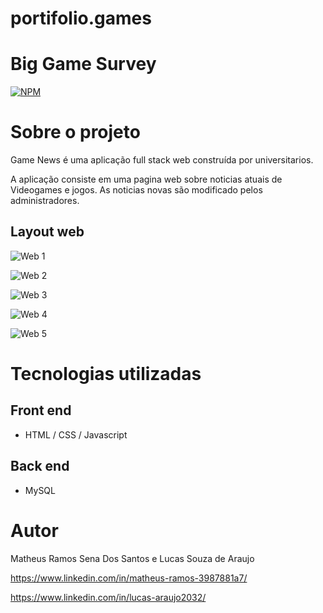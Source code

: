 # portifolio.games
# Big Game Survey 
[![NPM](https://img.shields.io/npm/l/react)](https://github.com/matheussena27/portifolio.games/blob/main/LICENSE) 

# Sobre o projeto

Game News é uma aplicação full stack web construída por universitarios.

A aplicação consiste em uma pagina web sobre noticias atuais de Videogames e jogos. As noticias novas são modificado pelos administradores.

## Layout web
![Web 1](https://github.com/matheussena27/portifolio.games/blob/main/WEB_IMAGENS/Noticias.PNG)

![Web 2](https://github.com/matheussena27/portifolio.games/blob/main/WEB_IMAGENS/Noticias2.PNG)

![Web 3](https://github.com/matheussena27/portifolio.games/blob/main/WEB_IMAGENS/Historia_Games.PNG)

![Web 4](https://github.com/matheussena27/portifolio.games/blob/main/WEB_IMAGENS/Historia_Games_2.PNG)

![Web 5](https://github.com/matheussena27/portifolio.games/blob/main/WEB_IMAGENS/Sobre.PNG)

# Tecnologias utilizadas
## Front end
- HTML / CSS / Javascript
## Back end
- MySQL

# Autor

Matheus Ramos Sena Dos Santos e Lucas Souza de Araujo

https://www.linkedin.com/in/matheus-ramos-3987881a7/

https://www.linkedin.com/in/lucas-araujo2032/
